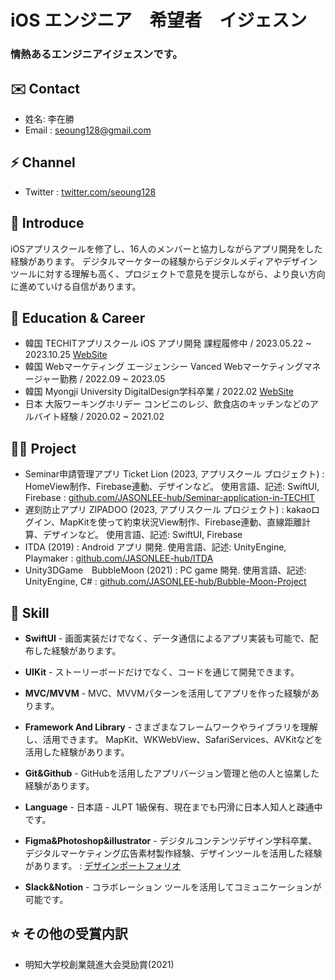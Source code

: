 iOS エンジニア　希望者　イジェスン
==============

### 情熱あるエンジニアイジェスンです。

✉️ Contact
-------

*   姓名: 李在勝 
*   Email : [seoung128@gmail.com](seoung128@gmail.com)

⚡️ Channel
-------

*   Twitter : [twitter.com/seoung128](https://twitter.com/seoung128)

🤗 Introduce
-------

iOSアプリスクールを修了し、16人のメンバーと協力しながらアプリ開発をした経験があります。 
デジタルマーケターの経験からデジタルメディアやデザインツールに対する理解も高く、プロジェクトで意見を提示しながら、より良い方向に進めていける自信があります。

🏫 Education & Career
-------

*   韓国 TECHITアプリスクール iOS アプリ開発 課程履修中 / 2023.05.22 ~ 2023.10.25 [WebSite](https://techit.education/school/kdt-app-3rd)
*   韓国 Webマーケティング エージェンシー Vanced Webマーケティングマネージャー勤務 / 2022.09 ~ 2023.05
*   韓国 Myongji University DigitalDesign学科卒業 / 2022.02 [WebSite](https://www.mju.ac.kr/mjukr/667/subview.do)
*   日本 大阪ワーキングホリデー コンビニのレジ、飲食店のキッチンなどのアルバイト経験 / 2020.02 ~ 2021.02

🧑‍💻 Project
-------

*   Seminar申請管理アプリ Ticket Lion (2023, アプリスクール プロジェクト) : HomeView制作、Firebase連動、デザインなど。 使用言語、記述: SwiftUI, Firebase : [github.com/JASONLEE-hub/Seminar-application-in-TECHIT](https://github.com/JASONLEE-hub/Seminar-application-in-TECHIT)
*   遅刻防止アプリ ZIPADOO (2023, アプリスクール プロジェクト) : kakaoログイン、MapKitを使って約束状況View制作、Firebase連動、直線距離計算、デザインなど。 使用言語、記述: SwiftUI, Firebase
*   ITDA (2019) : Android アプリ 開発. 使用言語、記述: UnityEngine, Playmaker : [github.com/JASONLEE-hub/ITDA](https://github.com/JASONLEE-hub/ITDA)
*   Unity3DGame　BubbleMoon (2021) : PC game 開発. 使用言語、記述: UnityEngine, C# : [github.com/JASONLEE-hub/Bubble-Moon-Project](https://github.com/JASONLEE-hub/Bubble-Moon-Project)

🍏 Skill
-----

*   **SwiftUI** - 画面実装だけでなく、データ通信によるアプリ実装も可能で、配布した経験があります。

*   **UIKit** - ストーリーボードだけでなく、コードを通じて開発できます。

*   **MVC/MVVM** - MVC、MVVMパターンを活用してアプリを作った経験があります。

*   **Framework And Library** - さまざまなフレームワークやライブラリを理解し、活用できます。 MapKit、WKWebView、SafariServices、AVKitなどを活用した経験があります。

*   **Git&Github** - GitHubを活用したアプリバージョン管理と他の人と協業した経験があります。

*   **Language** - 日本語 - JLPT 1級保有、現在までも円滑に日本人知人と疎通中です。

*   **Figma&Photoshop&illustrator** - デジタルコンテンツデザイン学科卒業、デジタルマーケティング広告素材製作経験、デザインツールを活用した経験があります。 : [デザインポートフォリオ](https://www.figma.com/file/UnhxIJ4jyHKKqpUI1zxeXB/%ED%8F%AC%ED%8A%B8%ED%8F%B4%EB%A6%AC%EC%98%A4?type=design&node-id=212%3A118&mode=design&t=WKV6wBVlV5jWTyNT-1)

*   **Slack&Notion** - コラボレーション ツールを活用してコミュニケーションが可能です。

⭐️ その他の受賞内訳
--------

*   明知大学校創業競進大会奨励賞(2021)
